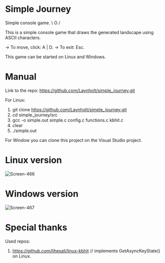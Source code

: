 # Simple Journey
Simple console game. \ O /

This is a simple console game that draws the generated landscape using ASCII characters. 

  -> To move, click: A | D.
  -> To exit: Esc.
  
This game can be started on Linux and Windows.

# Manual
Link to the repo: https://github.com/Laynholt/simple_journey.git

For Linux:
  1) git clone https://github.com/Laynholt/simple_journey.git
  2) cd simple_journey/src
  3) gcc -o simple.out simple.c config.c functions.c kbhit.c
  4) clear
  5) ./simple.out

For Window you can clone this project on the Visual Studio project.

# Linux version
![Screen-466](https://user-images.githubusercontent.com/41357381/130327842-42a8541e-9abb-4fd6-abdc-8bcbc9d29482.png)


# Windows version
![Screen-467](https://user-images.githubusercontent.com/41357381/130327852-937d6a2b-9f82-4d77-b2fe-c46530cc2397.png)

# Special thanks
Used repos:
  1) https://github.com/lihexali/linux-kbhit  //  implements GetAsyncKeyState() on Linux.
